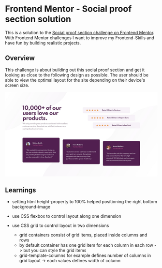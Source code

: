# Frontend Mentor - Social proof section solution

This is a solution to the [Social proof section challenge on Frontend Mentor](https://www.frontendmentor.io/challenges/social-proof-section-6e0qTv_bA). With Frontend Mentor challenges I want to improve my Frontend-Skills and have fun by building realistic projects.

## Overview

This challenge is about building out this social proof section and get it looking as close to the following design as possible.
The user should be able to view the optimal layout for the site depending on their device's screen size.

![](design/desktop-design.jpg)

## Learnings

- setting html height-property to 100% helped positioning the right bottom background-image

- use CSS flexbox to control layout along one dimension
- use CSS grid to control layout in two dimensions
  - grid containers consist of grid items, placed inside columns and rows
  - by default container has one grid item for each column in each row
    -> but you can style the grid items
  - grid-template-columns for example defines number of columns in grid layout
    -> each values defines width of column

